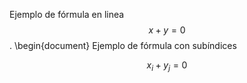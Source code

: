 Ejemplo de fórmula en linea $$ x+y=0 $$.
\begin{document}
Ejemplo de fórmula con subíndices

$$ 
x_i+y_j=0
$$
